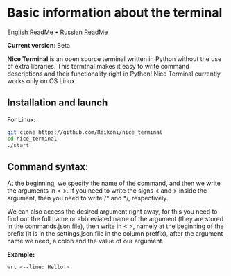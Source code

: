 # Basic information about the terminal

[English ReadMe](https://github.com/Reikoni/nice_terminal/README.md) • [Russian ReadMe](https://github.com/Reikoni/nice_terminal/blob/main/README.ru.md)

**Current version**: Beta

**Nice Terminal** is an open source terminal written in Python without the use of extra libraries.
This termtnal makes it easy to write command descriptions and their functionality right in Python!
Nice Terminal currently works only on OS Linux.

## Installation and launch

For Linux:
```sh
git clone https://github.com/Reikoni/nice_terminal
cd nice_terminal
./start
```

## Command syntax:

At the beginning, we specify the name of the command, and then we write the arguments in < >. If you need to write the signs < and > inside the argument, then you need to write /* and */, respectively.

We can also access the desired argument right away, for this you need to find out the full name or abbreviated name of the argument (they are stored in the commands.json file), then write in < >, namely at the beginning of the prefix (it is in the settings.json file in the column preffix), after the argument name we need, a colon and the value of our argument.

**Example:**
```sh
wrt <--line: Hello!>
```
